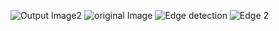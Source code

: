 ![Output Image2](https://github.com/Anjali1751/Extracting-data-of-scanned-images/assets/113734082/e6c871a8-efe4-44a3-bcd7-e6713fff4809)
![original Image](https://github.com/Anjali1751/Extracting-data-of-scanned-images/assets/113734082/aab91c61-df05-4dad-af16-07b39e167e22)
![Edge detection](https://github.com/Anjali1751/Extracting-data-of-scanned-images/assets/113734082/5b832168-d53d-469c-8f9c-3de4f257e713)
![Edge 2](https://github.com/Anjali1751/Extracting-data-of-scanned-images/assets/113734082/318f85be-01b9-4383-bdcf-ce831e7a38ac)
